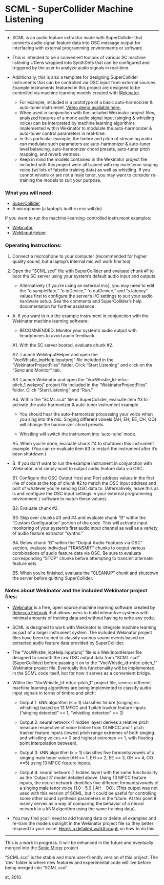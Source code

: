 # SCML - SuperCollider Machine Listening
---
* SCML is an audio feature extractor made with SuperCollider that converts audio signal feature data into OSC message output for interfacing with external programming environments or software.

* This is intended to be a convenient toolbox of various SC machine listening UGens wrapped into SynthDefs that can be configured and triggered by the user to analyze audio signals in real-time.

* Additionally, this is also a template for designing SuperCollider instruments that can be controlled via OSC input from external sources.  Example instruments featured in this project are designed to be controlled via machine learning models created with [Wekinator](http://www.wekinator.org/).
	- For example, included is a prototype of a basic auto-harmonizer & auto-tuner instrument. [Video demo available here.](https://vimeo.com/185095490)
	- When used in conjunction with the included Wekinator project files, analyzed features of a mono audio signal input (singing & whistling voice) can be interpreted by machine learning algorithms implemented within Wekinator to modulate the auto-harmonizer & auto-tuner control parameters in real-time.
	- In this particular example, the timbre and pitch of streaming audio can modulate such parameters as: auto-harmonizer & auto-tuner level balancing, auto-harmonizer chord presets, auto-tuner pitch mapping, and reverb wetness.
	- Keep in mind the models contained in the Wekinator project file included with this project were all trained with my male tenor singing voice (w/ lots of falsetto training data) as well as whistling.  If you cannot whistle or are not a male tenor, you may want to consider re-training the models to suit your purpose.


### What you will need:
* [SuperCollider](http://supercollider.github.io/)
* A microphone (a laptop’s built-in mic will do)

If you want to run the machine-learning-controlled instrument examples:
* [Wekinator](http://www.wekinator.org/downloads/)
* [WekiInputHelper](http://www.wekinator.org/input-helper/)


### Operating Instructions:
1. Connect a microphone to your computer (recommended for higher quality sound, but a laptop’s internal mic will work fine too)

2. Open the "SCML.scd" file with SuperCollider and evaluate chunk #1 to boot the SC server using your system’s default audio input and outputs.
	- Alternatively (if you’re using an external mic), you may need to edit the “o.sampleRate,” “o.inDevice,” “o.outDevice,” and “s.latency” values first to configure the server’s I/O settings to suit your audio hardware setup. See the comments and SuperCollider’s help documentation for further assistance.

* A. If you want to run the example instrument in conjunction with the Wekinator machine learning software:
	- RECOMMENDED: Monitor your system’s audio output with headphones to avoid audio feedback.

	A1. With the SC server booted, evaluate chunk #2.

	A2. Launch WekiInputHelper and open the “VocWhistle_inpHelp.inputproj” file included in the “WekinatorProjectFiles” folder. Click “Start Listening” and click on the “Send and Monitor” tab.

	A3. Launch Wekinator and open the “VocWhistle_ld-mfcc-pitch_1.wekproj” project file included in the “WekinatorProjectFiles” folder. Click “Start Listening” and “Run.”

	A4. Within the “SCML.scd” file in SuperCollider, evaluate item #3 to activate the auto-harmonizer & auto-tuner instrument example.

	- You should hear the auto-harmonizer processing your voice when you sing into the mic. Singing different vowels (AH, EH, EE, OH, OO) will change the harmonizer chord presets.

	- Whistling will switch the instrument into ‘auto-tune’ mode.

	A5. When you’re done, evaluate chunk #4 to shutdown this instrument example. (You can re-evaluate item #3 to restart the instrument after it’s been shutdown.)

* B. If you don’t want to run the example instrument in conjunction with Wekinator, and simply want to output audio feature data via OSC:

	B1. Configure the OSC Output Host and Port address values in the first line of code at the top of chunk #2 to match the OSC input address and port of whatever you’re sending OSC data to.  (Alternatively, leave this as is and configure the OSC input settings in your external programming environment / software to match these values).

	B2. Evaluate chunk #2.

	B3. Skip over chunks #3 and #4 and evaluate chunk “B” within the “Custom Configuration” portion of the code. This will activate input monitoring of your system’s first audio input channel as well as a variety of audio feature extractor “synths.”

	B4. Below chunk “B” within the “Output Audio Features via OSC” section, evaluate individual “TRANSMIT” chunks to output various combinations of audio feature data via OSC.  Be sure to evaluate corresponding “STOP” chunks before attempting to transmit alternate feature sets.

	B5. When you’re finished, evaluate the “CLEANUP” chunk and shutdown the server before quitting SuperCollider.

### Notes about Wekinator and the included Wekinator project files:

* [Wekinator](http://www.wekinator.org/) is a free, open source machine learning software created by [Rebecca Fiebrink](https://github.com/fiebrink1) that allows users to build interactive systems with minimal amounts of training data and without having to write any code.

* SCML is designed to work with Wekinator to integrate machine learning as part of a larger instrument system.  The included Wekinator project files have been trained to classify various sound events based on extracted audio feature data provided by SuperCollider.

* The “VocWhistle_inpHelp.inputproj” file is a WekiInputHelper file designed to smooth the raw OSC output data from “SCML.scd” (SuperCollider) before passing it on to the “VocWhistle_ld-mfcc-pitch_1” Wekinator project file.  Eventually this functionality will be implemented in the SCML code itself, but for now it serves as a convenient bridge.

* Within the “VocWhistle_ld-mfcc-pitch_1” project file, several different machine learning algorithms are being implemented to classify audio input signals in terms of timbre and pitch:
	- Output 1: kNN algorithm (k = 1) classifies timbre (singing vs. whistling) based on 13 MFCC and 1 pitch tracker feature inputs (“singing detected” == 1, “whistling detected” == 2)

	- Output 2: neural network (1 hidden layer) derives a relative pitch measure respective of voice timbre from 13 MFCC and 1 pitch tracker feature inputs (lowest pitch range extremes of both singing and whistling voices == 0 and highest extremes == 1, with floating point interpolation between).

	- Output 3: kNN algorithm (k = 1) classifies five formants/vowels of a singing male tenor voice (AH == 1, EH == 2, EE == 3, OH == 4, OO ==5) using 13 MFCC feature inputs.

	- Output 4: neural network (1 hidden layer) with the same functionality as the ‘Output 3’ model detailed above.  Using 13 MFCC feature inputs, the neural network identifies five different formants/vowels of a singing male tenor voice (1.0 - 5.0 | AH - OO). (This output was not used with this version of SCML, but it could be useful for controlling some other sound synthesis parameters in the future.  At this point it mainly serves as a way of comparing the behavior of a neural network to a kNN algorithm using the same training data).

* You may find you’ll need to add training data or delete all examples and re-train the models outright in the Wekinator project file so they better respond to your voice.  [Here’s a detailed walkthrough](http://www.wekinator.org/walkthrough/) on how to do this.

---
This is a work in progress.  It will be enhanced in the future and eventually merged into the [Sonic Mirror](https://github.com/stooby/sonic-mirror) project.

“SCML.scd” is the stable and more user-friendly version of this project. The ‘dev’ folder is where new features and experimental code will live before being merged into “SCML.scd”

st, 2016